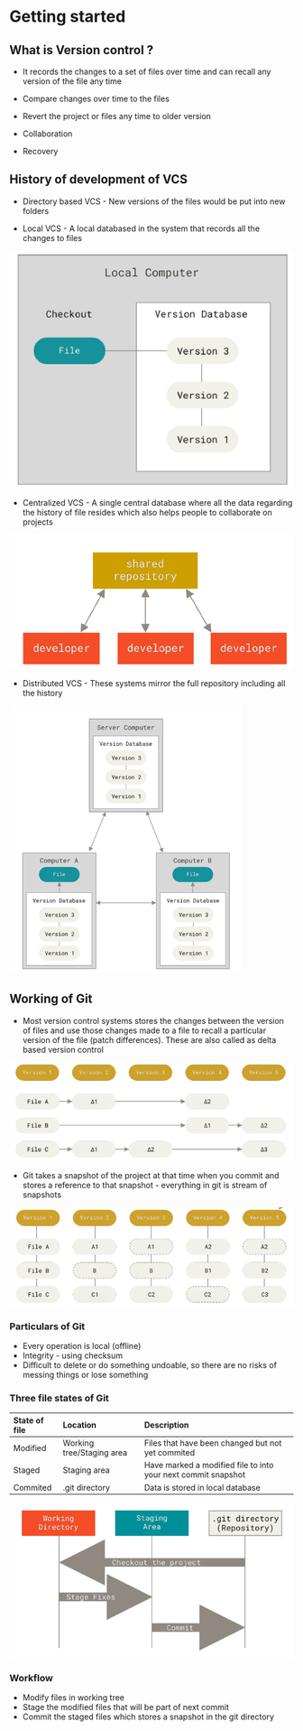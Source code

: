 
# Getting started

## What is Version control ?

* It records the changes to a set of files over   time and can recall any version of the file any time

* Compare changes over time to the files

* Revert the project or files any time to older version

* Collaboration

* Recovery

## History of development of VCS

* Directory based VCS - New versions of the files would be put into new folders

* Local VCS - A local databased in the system that records all the changes to files

![Local VCS](images/lvcs.png)

* Centralized VCS - A single central database where all the data regarding the history of file resides which also helps people to collaborate on projects

![centralized VCS](images/cvcs.png)

* Distributed VCS - These systems mirror the full repository including all the history

![distributed VCS](images/dvcs.png)

## Working of Git

* Most version control systems stores the changes between the version of files and use those changes made to a file to recall a particular version of the file (patch differences). These are also called as delta based version control

![delta VCS](images/delta-vcs.png)

* Git takes a snapshot of the project at that time when you commit and stores a reference to that snapshot - everything in git is stream of snapshots

![snapshot git](images/git-snapshot.png)

### Particulars of Git

* Every operation is local (offline)
* Integrity - using checksum
* Difficult to delete or do something undoable, so there are no risks of messing things or lose something

### Three file states of Git

| State of file | Location     | Description                |
| :-------- | :------- | :------------------------- |
| Modified | Working tree/Staging area | Files that have been changed but not yet commited |
| Staged | Staging area | Have marked a modified file to into your next commit snapshot |
|Commited | .git directory | Data is stored in local database |

![three states](images/three-state.png)

### Workflow

* Modify files in working tree
* Stage the modified files that will be part of next commit
* Commit the staged files which stores a snapshot in the git directory







